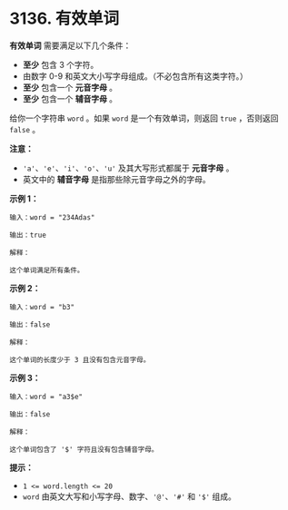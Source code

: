 # 3136. 有效单词

**有效单词** 需要满足以下几个条件：

- **至少** 包含 3 个字符。
- 由数字 0-9 和英文大小写字母组成。（不必包含所有这类字符。）
- **至少** 包含一个 **元音字母** 。
- **至少** 包含一个 **辅音字母** 。

给你一个字符串 `word` 。如果 `word` 是一个有效单词，则返回 `true` ，否则返回 `false` 。

**注意：**

- `'a'`、`'e'`、`'i'`、`'o'`、`'u'` 及其大写形式都属于 **元音字母** 。
- 英文中的 **辅音字母** 是指那些除元音字母之外的字母。

**示例 1：**

```()
输入：word = "234Adas"

输出：true

解释：

这个单词满足所有条件。
```

**示例 2：**

```()
输入：word = "b3"

输出：false

解释：

这个单词的长度少于 3 且没有包含元音字母。
```

**示例 3：**

```()
输入：word = "a3$e"

输出：false

解释：

这个单词包含了 '$' 字符且没有包含辅音字母。
```

**提示：**

- `1 <= word.length <= 20`
- `word` 由英文大写和小写字母、数字、`'@'`、`'#'` 和 `'$'` 组成。
